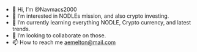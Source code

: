 - 👋 Hi, I’m @Navmacs2000
- 👀 I’m interested in NODLEs mission, and also crypto investing.
- 🌱 I’m currently learning everything NODLE, Crypto currency, and latest trends.
- 💞️ I’m looking to collaborate on those.
- 📫 How to reach me aemelton@mail.com

<!---
Navmacs2000/Navmacs2000 is a ✨ special ✨ repository because its `README.md` (this file) appears on your GitHub profile.
You can click the Preview link to take a look at your changes.
--->
